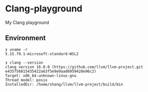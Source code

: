 # Clang-playground
My Clang playground
## Environment
```shell
❯ uname -r
5.15.79.1-microsoft-standard-WSL2
```
```shell
❯ clang --version
clang version 16.0.0 (https://github.com/llvm/llvm-project.git e435f56815435422a63f5e9e9aad6959428e96c2)
Target: x86_64-unknown-linux-gnu
Thread model: posix
InstalledDir: /home/shang/llvm/llvm-project/build/bin
```

